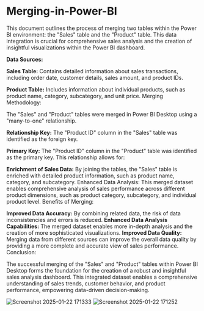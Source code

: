 # Merging-in-Power-BI


This document outlines the process of merging two tables within the Power BI environment: the "Sales" table and the "Product" table. This data integration is crucial for comprehensive sales analysis and the creation of insightful visualizations within the Power BI dashboard.

**Data Sources:**

**Sales Table:** Contains detailed information about sales transactions, including order date, customer details, sales amount, and product IDs.

**Product Table:** Includes information about individual products, such as product name, category, subcategory, and unit price.
Merging Methodology:

The "Sales" and "Product" tables were merged in Power BI Desktop using a "many-to-one" relationship.

**Relationship Key:** The "Product ID" column in the "Sales" table was identified as the foreign key.

**Primary Key:** The "Product ID" column in the "Product" table was identified as the primary key.
This relationship allows for:

**Enrichment of Sales Data:** By joining the tables, the "Sales" table is enriched with detailed product information, such as product name, category, and subcategory.
Enhanced Data Analysis: This merged dataset enables comprehensive analysis of sales performance across different product dimensions, such as product category, subcategory, and individual product level.
Benefits of Merging:

**Improved Data Accuracy:** By combining related data, the risk of data inconsistencies and errors is reduced.
**Enhanced Data Analysis Capabilities:** The merged dataset enables more in-depth analysis and the creation of more sophisticated visualizations.
**Improved Data Quality:** Merging data from different sources can improve the overall data quality by providing a more complete and accurate view of sales performance.
Conclusion:

The successful merging of the "Sales" and "Product" tables within Power BI Desktop forms the foundation for the creation of a robust and insightful sales analysis dashboard. This integrated dataset enables a comprehensive understanding of sales trends, customer behavior, and product performance, empowering data-driven decision-making.

![Screenshot 2025-01-22 171333](https://github.com/user-attachments/assets/63d3d5cb-89b3-46c5-b865-4610b1484c85)
![Screenshot 2025-01-22 171252](https://github.com/user-attachments/assets/d1b7605c-a525-45e1-949a-c4481bb36345)
